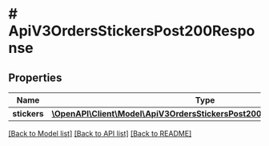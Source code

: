 # # ApiV3OrdersStickersPost200Response

## Properties

Name | Type | Description | Notes
------------ | ------------- | ------------- | -------------
**stickers** | [**\OpenAPI\Client\Model\ApiV3OrdersStickersPost200ResponseStickersInner[]**](ApiV3OrdersStickersPost200ResponseStickersInner.md) |  | [optional]

[[Back to Model list]](../../README.md#models) [[Back to API list]](../../README.md#endpoints) [[Back to README]](../../README.md)
